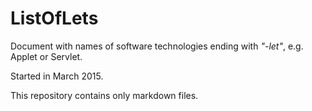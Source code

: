 # ListOfLets

Document with names of software technologies ending with _"-let"_, e.g. Applet or Servlet.

Started in March 2015.

This repository contains only markdown files.
